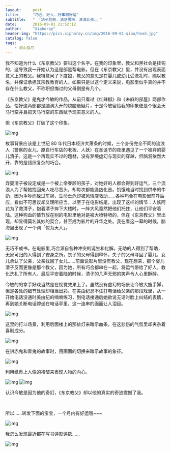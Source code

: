 ```yaml
---
layout:     post
title:      "巧合、好人、好事和好运"
subtitle:   " 「幼子脸颊，洒落雪粉，清澈此夜。」" 
date:       2016-09-01 21:52:12
author:     "Xiphoray"
header-img: "https://pics.xiphoray.cn/img/2016-09-01-qiao/head.jpg"
catalog: false
tags:     
    - 洞山指月
---
```



我不知道为什么《东京教父》要叫这个名字。在我的印象里，教父和黑社会是挂钩的，这导致我一开始认为这是部黑帮电影。但在《东京教父》里，并没有出现表面意义上的教父。我特意问了下度娘，教父的意思是在婴儿或幼儿受洗礼时，赐以教名，并保证承担其宗教教育的人。如果只是以这个定义来说，电影里似乎真的并不存在什么教父，不称职但悔过的父母倒是有几个。

《东京教父》是鬼才今敏的作品。从前只看过《红辣椒》和《未麻的部屋》两部作品，恰好这两部都是脑洞大开的烧脑悬疑片，于是今敏留给我的印象便是个很会天马行空并且把天马行空的东西赋予现实意义的人。

但《东京教父》打破了这个印象。

![img](https://pics.xiphoray.cn/img/2016-09-01-qiao/1.jpg)

故事背景应该是上世纪 80 年代日本经济大萧条的时候，三个身份完全不同的流浪人（警察的女儿、原自行车店的老板、人妖）在圣诞节的夜里遇见了一个被弃的婴儿清子。这是一个再现实不过的题材，没有梦境虚幻与现实的穿越，但脑洞依然大开，靠的是错综复杂的巧合。

![img](https://pics.xiphoray.cn/img/2016-09-01-qiao/2.jpg)

弃婴清子被设定成是一个被上帝眷顾的孩子，对她好的人都会得到好运气，三个流浪人为了帮她找回亲人吃尽苦头，却每次都能逢凶化吉。饥饿难当时找到供奉的牛奶，因为争吵而躲过车祸，生命垂危却被风情店救助……各种巧合在电影里前呼后应，看似不可思议却又理所应当。以至于在电影结尾，出现了这样的情节：人妖阿花为了救清子，抱着清子摔下大楼时，一阵大风竟然把他们托住，让他们平安着陆。这种狗血的情节放在别的电影里绝对是被大喷特喷的，但在《东京教父》里出现，却显得莫名其妙的契合，甚至成为影片的升华之处。我在看这一幕的时候，脑海里出现了一个词「惊为天人」。

![img](https://pics.xiphoray.cn/img/2016-09-01-qiao/3.jpg)

无巧不成书。在电影里,巧合源自各种冲突的诞生和化解。无助的人得到了帮助，无家可归的人得到了安身之所，丧子的父母得到释怀，失子的父母寻回了婴儿，女儿承认了父亲，父亲找回了女儿……前面说影片里没有教父，现在想来，那个婴儿清子反而更像是那个教父，因为她，所有巧合都串在一起，将运气带给了好人，教化洗礼了所有人。最后平安着陆的时候，清子的几声无邪的笑声令人心里酥醉。

今敏的的拿手好戏当然是在视觉效果上了。虽然没有虚幻的场景让今敏大施手脚，但是各处的细节处理却相当出彩。在美由纪忍不住打电话给父亲的那段戏里，从一开始电话没通时美由纪的喃喃练习，到电话接通后她欲说无话时脸上纠结的表情，再到她关断电话蹲坐在电话亭里，这一连串的画面让人泪目。

![img](https://pics.xiphoray.cn/img/2016-09-01-qiao/4.gif)

这里的打斗场景，利用后面楼上的那排灯来暗示血条，在这悲伤的气氛里却夹杂着喜剧成分。

![img](https://pics.xiphoray.cn/img/2016-09-01-qiao/5.jpg)

在讲赤鬼和青鬼的故事时，用画面的切换来暗示故事的象征。

![img](https://pics.xiphoray.cn/img/2016-09-01-qiao/6.gif)

利用纸币上人像的褶皱来表现人物的内心。

![img](https://pics.xiphoray.cn/img/2016-09-01-qiao/7.jpg)
![img](https://pics.xiphoray.cn/img/2016-09-01-qiao/8.jpg)

认识今敏是因为他的奇幻，《东京教父》却以他的真实的奇迹震撼了我。

<Br/>

 所以......转发下面的宝宝，一个月内有好运哦~~~

 ![img](https://pics.xiphoray.cn/img/2016-09-01-qiao/9.jpg)

 我怎么发现最近都在写书评影评欸……

 ![img](https://pics.xiphoray.cn/img/2016-09-01-qiao/10.jpg)

